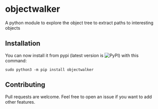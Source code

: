 # objectwalker

A python module to explore the object tree to extract paths to interesting objects 

## Installation

You can now install it from pypi (latest version is <img alt="PyPI" src="https://img.shields.io/pypi/v/objectwalker">) with this command:

```
sudo python3 -m pip install objectwalker
```

## Contributing

Pull requests are welcome. Feel free to open an issue if you want to add other features.
